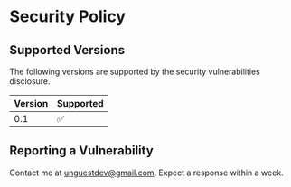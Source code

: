# Security Policy

## Supported Versions

The following versions are supported by the security vulnerabilities disclosure.

| Version | Supported          |
| ------- | ------------------ |
| 0.1     | :white_check_mark: |

## Reporting a Vulnerability

Contact me at unguestdev@gmail.com. Expect a response within a week.
